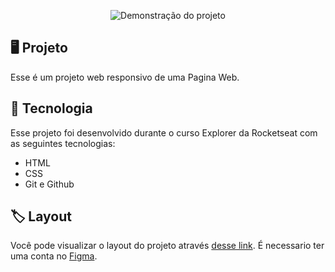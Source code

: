 <p align="center">
<img src="https://i.imgur.com/OlRdE5P.png" alt="Demonstração do projeto" widht="100%" />
</p>

## 🖥️ Projeto

Esse é um projeto web responsivo de uma Pagina Web.

## 🚀 Tecnologia

Esse projeto foi desenvolvido durante o curso Explorer da Rocketseat com as seguintes tecnologias:

- HTML
- CSS
- Git e Github

## 🏷️ Layout
Você pode visualizar o layout do projeto através [desse link](https://www.figma.com/file/stjtxN4EtsfI9XLgLXoSH6/Explorer---Projeto-02-(Copy)?type=design&node-id=0-1&t=4kLEE39dorFZyJhq-0). É necessario ter uma conta no [Figma](https://www.figma.com/).
